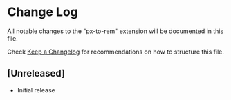 # Change Log

All notable changes to the "px-to-rem" extension will be documented in this file.

Check [Keep a Changelog](http://keepachangelog.com/) for recommendations on how to structure this file.

## [Unreleased]

- Initial release